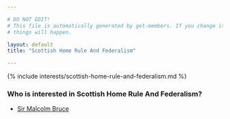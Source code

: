 ```yaml
---

# DO NOT EDIT!
# This file is automatically generated by get-members. If you change it, bad
# things will happen.

layout: default
title: "Scottish Home Rule And Federalism"

---
```


{% include interests/scottish-home-rule-and-federalism.md %}

### Who is interested in Scottish Home Rule And Federalism?


* [Sir Malcolm Bruce](../members/sir-malcolm-bruce.html)
